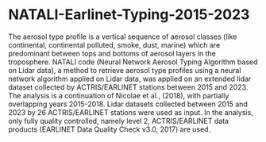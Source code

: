 # NATALI-Earlinet-Typing-2015-2023

The aerosol type profile is a vertical sequence of aerosol classes (like continental, continental polluted, smoke, dust, marine) which are predominant between tops and bottoms of aerosol layers in the troposphere. NATALI code (Neural Network Aerosol Typing Algorithm based on Lidar data), a method to retrieve aerosol type profiles using a neural network algorithm applied on Lidar data, was applied on an extended lidar dataset collected by ACTRIS/EARLINET stations between 2015 and 2023. The analysis is a continuation of Nicolae et al., (2018), with partially overlapping years 2015-2018. Lidar datasets collected between 2015 and 2023 by 26 ACTRIS/EARLINET stations were used as input. In the analysis, only fully quality controlled, namely level 2, ACTRIS/EARLINET data products (EARLINET Data Quality Check v3.0, 2017) are used.
